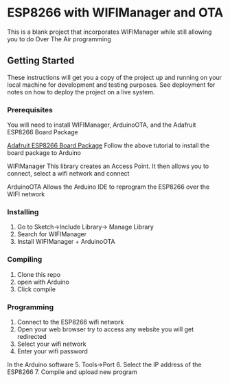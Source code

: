 # ESP8266 with WIFIManager and OTA

This is a blank project that incorporates WIFIManager while still allowing you to do Over The Air programming

## Getting Started

These instructions will get you a copy of the project up and running on your local machine for development and testing purposes. See deployment for notes on how to deploy the project on a live system.

### Prerequisites

You will need to install WIFIManager, ArduinoOTA, and the Adafruit ESP8266 Board Package

[Adafruit ESP8266 Board Package](https://learn.adafruit.com/adafruit-huzzah-esp8266-breakout/using-arduino-ide)
    Follow the above tutorial to install the board package to Arduino

WIFIManager 
    This library creates an Access Point. It then allows you to connect, select a wifi network and connect

ArduinoOTA
    Allows the Arduino IDE to reprogram the ESP8266 over the WIFI network

### Installing

1. Go to Sketch->Include Library-> Manage Library 
2. Search for WIFIManager
3. Install WIFIManager + ArduinoOTA

### Compiling

1. Clone this repo
2. open with Arduino
3. Click compile

### Programming

1. Connect to the ESP8266 wifi network 
2. Open your web browser try to access any website you will get redirected
3. Select your wifi network
4. Enter your wifi password

In the Arduino software
5. Tools->Port
6. Select the IP address of the ESP8266
7. Compile and upload new program

